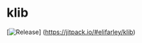 # klib

[![Release](https://jitpack.io/v/elifarley/klib.svg)]
(https://jitpack.io/#elifarley/klib)

